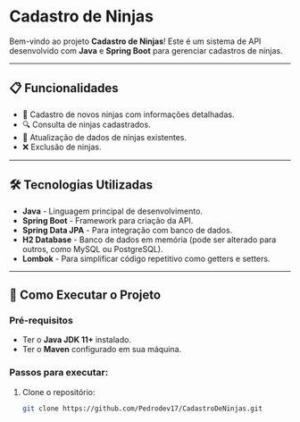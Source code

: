 # Cadastro de Ninjas

Bem-vindo ao projeto **Cadastro de Ninjas**! Este é um sistema de API desenvolvido com **Java** e **Spring Boot** para gerenciar cadastros de ninjas.

---

## 📋 Funcionalidades

- 📌 Cadastro de novos ninjas com informações detalhadas.
- 🔍 Consulta de ninjas cadastrados.
- 📝 Atualização de dados de ninjas existentes.
- ❌ Exclusão de ninjas.

---

## 🛠️ Tecnologias Utilizadas

- **Java** - Linguagem principal de desenvolvimento.
- **Spring Boot** - Framework para criação da API.
- **Spring Data JPA** - Para integração com banco de dados.
- **H2 Database** - Banco de dados em memória (pode ser alterado para outros, como MySQL ou PostgreSQL).
- **Lombok** - Para simplificar código repetitivo como getters e setters.

---

## 🚀 Como Executar o Projeto

### Pré-requisitos

- Ter o **Java JDK 11+** instalado.
- Ter o **Maven** configurado em sua máquina.

### Passos para executar:

1. Clone o repositório:
   ```bash
   git clone https://github.com/Pedrodev17/CadastroDeNinjas.git
